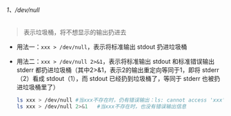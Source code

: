 ###### 1、/dev/null

> 表示垃圾桶，将不想显示的输出扔进去

- 用法一：`xxx > /dev/null`，表示将标准输出 stdout 扔进垃圾桶

- 用法二：`xxx > /dev/null 2>&1`，表示将标准输出 stdout 和标准错误输出 stderr 都扔进垃圾桶（其中2>&1，表示2的输出重定向等同于1，即将 stderr（2）看成 stdout（1），而 stdout 已经扔到垃圾桶了，等同于 stderr 也被扔进垃圾桶里了）

  ```bash
  ls xxx > /dev/null #当xxx不存在时，仍有错误输出：ls: cannot access 'xxx': No such file or directory
  ls xxx > /dev/null 2>&1	#当xxx不存在时，也没有错误输出信息
  ```

  